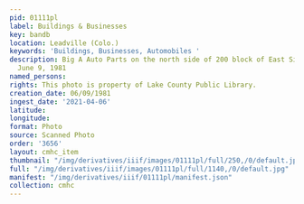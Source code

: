```yaml
---
pid: 01111pl
label: Buildings & Businesses
key: bandb
location: Leadville (Colo.)
keywords: 'Buildings, Businesses, Automobiles '
description: Big A Auto Parts on the north side of 200 block of East Sixth Street,
  June 9, 1981
named_persons: 
rights: This photo is property of Lake County Public Library.
creation_date: 06/09/1981
ingest_date: '2021-04-06'
latitude: 
longitude: 
format: Photo
source: Scanned Photo
order: '3656'
layout: cmhc_item
thumbnail: "/img/derivatives/iiif/images/01111pl/full/250,/0/default.jpg"
full: "/img/derivatives/iiif/images/01111pl/full/1140,/0/default.jpg"
manifest: "/img/derivatives/iiif/01111pl/manifest.json"
collection: cmhc
---
```


